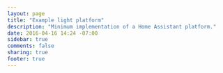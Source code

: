 ```yaml
---
layout: page
title: "Example light platform"
description: "Minimum implementation of a Home Assistant platform."
date: 2016-04-16 14:24 -07:00
sidebar: true
comments: false
sharing: true
footer: true
---
```


<script>
window.location = 'https://developers.home-assistant.io/docs/en/creating_platform_example_light.html';
</script>